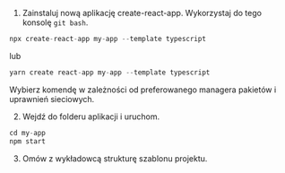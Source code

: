 1. Zainstaluj nową aplikację create-react-app. Wykorzystaj do tego konsolę `git bash`.

```js
npx create-react-app my-app --template typescript

```
lub
```js
yarn create react-app my-app --template typescript
```

Wybierz komendę w zależności od preferowanego managera pakietów i uprawnień sieciowych.

2. Wejdź do folderu aplikacji i uruchom.
```js
cd my-app
npm start
```
3. Omów z wykładowcą strukturę szablonu projektu.
